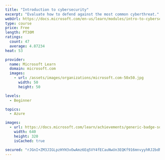```yaml
---
title: "Introduction to cybersecurity"
excerpt: "Evaluate how to defend against the most common cyberthreat."
webUrl: https://docs.microsoft.com/en-us/learn/modules/intro-to-cybersecurity/
type: course
price: Free
length: PT30M
ratings:
  count: 47
  average: 4.87234
heat: 53

provider:
  name: Microsoft Learn
  domain: microsoft.com
  images:
    - url: /assets/images/organizations/microsoft.com-50x50.jpg
      width: 50
      height: 50

levels:
  - Beginner

topics:
  - Azure

images:
  - url: https://docs.microsoft.com/learn/achievements/generic-badge-social.png
    width: 640
    height: 320
    isCached: true

secured: "rJGnI+ZM3JIGLpzHYH3vOwAmz6Eq5VY4fECauNwUn3EQKf916mnvyyhRJ2bdN4ys/l0zl2Y2ibwSWZJHP8xhImhCTSMgcPJDJg4JSUKmZ7Jhs67FWWw7wbFmZJ2RjUNPtosHBVTrk12AUaHYoVMsiNAThPvcQsu8rOjjDnMBqEn8+DLnMqKaAoEfhTZNUU4zFQE6CNFIlMogS6khECPwY6sZsYyuImOfw88NPyW+wrw4GYnFeLy39h+ta8Dd9kIywMKaqj3sRN35jxuQ03zjA1y44/+hmOEh+V9lIecw1KvCNr6GZTUxccJJuU88OtN52mz665Ezw+U/d77ieZ3dQKD7RWb6dHZ3KCncuDTnE30L/+jlzFxMH8htKqP2325qdu8783Nell60WHqoKe5s3gz+noQruovo9PjC/4lccME=;Umv2XdhboxebkHOqWMmJFw=="
---
```


